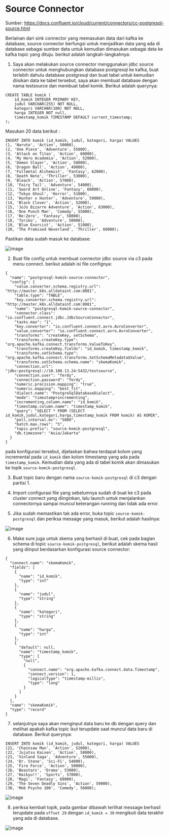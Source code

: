 # Source Connector

Sumber: https://docs.confluent.io/cloud/current/connectors/cc-postgresql-source.html

Berlainan dari sink connector yang memasukan data dari kafka ke database, source connector berfungsi untuk menjadikan data yang ada di database sebagai sumber data untuk kemudian dimasukan sebagai data ke kafka topic yang dituju. berikut adalah langkah-langkahnya:

1. Saya akan melakukan source connector menggunakan jdbc source connector untuk menghubungkan database postgresql ke kafka, buat terlebih dahulu database postgresql dan buat tabel untuk kemudian diisikan data ke tabel tersebut, saya akan membuat database dengan nama testsource dan membuat tabel komik. Berikut adalah querynya:

```
CREATE TABLE komik (
    id_komik INTEGER PRIMARY KEY,
    judul VARCHAR(255) NOT NULL,
    kategori VARCHAR(100) NOT NULL,
    harga INTEGER NOT null,
    timestamp_komik TIMESTAMP DEFAULT current_timestamp;
);
```

Masukan 20 data berikut :

```
INSERT INTO komik (id_komik, judul, kategori, harga) VALUES
(1, 'Naruto', 'Action', 50000),
(2, 'One Piece', 'Adventure', 55000),
(3, 'Attack on Titan', 'Action', 60000),
(4, 'My Hero Academia', 'Action', 52000),
(5, 'Demon Slayer', 'Action', 58000),
(6, 'Dragon Ball', 'Action', 49000),
(7, 'Fullmetal Alchemist', 'Fantasy', 62000),
(8, 'Death Note', 'Thriller', 53000),
(9, 'Bleach', 'Action', 57000),
(10, 'Fairy Tail', 'Adventure', 54000),
(11, 'Sword Art Online', 'Fantasy', 60000),
(12, 'Tokyo Ghoul', 'Horror', 51000),
(13, 'Hunter x Hunter', 'Adventure', 59000),
(14, 'Black Clover', 'Action', 52000),
(15, 'JoJo Bizarre Adventure', 'Action', 63000),
(16, 'One Punch Man', 'Comedy', 55000),
(17, 'Re:Zero', 'Fantasy', 58000),
(18, 'Toriko', 'Adventure', 50000),
(19, 'Blue Exorcist', 'Action', 51000),
(20, 'The Promised Neverland', 'Thriller', 60000);
```

Pastikan data sudah masuk ke database:

![image](https://github.com/ferdyansahalfariz/belajar-linux/assets/96871156/e59842b3-aa02-4e01-aa76-92764a719cf6)

2. Buat file config untuk membuat connector jdbc source via c3 pada menu connect. berikut adalah isi file confignya:

```
{
  "name": "postgresql-komik-source-connector",
  "config": {
    "value.converter.schema.registry.url": "http://master.k8s.alldataint.com:8081",
    "table.type": "TABLE",
    "key.converter.schema.registry.url": "http://master.k8s.alldataint.com:8081",
    "name": "postgresql-komik-source-connector",
    "connector.class": "io.confluent.connect.jdbc.JdbcSourceConnector",
    "tasks.max": "1",
    "key.converter": "io.confluent.connect.avro.AvroConverter",
    "value.converter": "io.confluent.connect.avro.AvroConverter",
    "transforms": "createKey, setSchema",
    "transforms.createKey.type": "org.apache.kafka.connect.transforms.ValueToKey",
    "transforms.createKey.fields": "id_komik, timestamp_komik",
    "transforms.setSchema.type": "org.apache.kafka.connect.transforms.SetSchemaMetadata$Value",
    "transforms.setSchema.schema.name": "skemaKomik",
    "connection.url": "jdbc:postgresql://10.100.13.24:5432/testsource",
    "connection.user": "ferdy",
    "connection.password": "ferdy",
    "numeric.precision.mapping": "true",
    "numeric.mapping": "best_fit",
    "dialect.name": "PostgreSqlDatabaseDialect",
    "mode": "timestamp+incrementing",
    "incrementing.column.name": "id_komik",
    "timestamp.column.name": "timestamp_komik",
    "query": "SELECT * FROM (SELECT id_komik,judul,kategori,harga,timestamp_komik FROM komik) AS KOMIK",
    "poll.interval.ms": "5000",
    "batch.max.rows": "5",
    "topic.prefix": "source-komik-postgresql",
    "db.timezone": "Asia/Jakarta"
  }
}
```

pada konfigurasi tersebut, dijelaskan bahwa terdapat kolom yang incremental pada ```id_komik``` dan kolom timestamp yang ada pada ```timestamp_komik```. Kemudian data yang ada di tabel komik akan dimasukan ke topik ```source-komik-postgresql```.

3. Buat topic baru dengan nama ```source-komik-postgresql``` di c3 dengan partisi 1.

4. Import configurasi file yang sebelumnya sudah di buat ke c3 pada cluster connect yang diinginkan, lalu launch untuk menjalankan connectornya sampai muncul keterangan running dan tidak ada error.

5. Jika sudah memastikan tak ada error, buka topic ```source-komik-postgresql``` dan periksa message yang masuk, berikut adalah hasilnya:

![image](https://github.com/ferdyansahalfariz/belajar-linux/assets/96871156/03c7f2a3-7be1-4a38-9779-0055554a5e75)

6. Make sure juga untuk skema yang berhasil di buat, cek pada bagian schema di topic ```source-komik-postgresql```, berikut adalah skema hasil yang diinput berdasarkan konfigurasi source connector:

```
{
  "connect.name": "skemaKomik",
  "fields": [
    {
      "name": "id_komik",
      "type": "int"
    },
    {
      "name": "judul",
      "type": "string"
    },
    {
      "name": "kategori",
      "type": "string"
    },
    {
      "name": "harga",
      "type": "int"
    },
    {
      "default": null,
      "name": "timestamp_komik",
      "type": [
        "null",
        {
          "connect.name": "org.apache.kafka.connect.data.Timestamp",
          "connect.version": 1,
          "logicalType": "timestamp-millis",
          "type": "long"
        }
      ]
    }
  ],
  "name": "skemaKomik",
  "type": "record"
}
```

7. selanjutnya saya akan menginput data baru ke db dengan query dan melihat apakah kafka topic ikut terupdate saat muncul data baru di database. Berikut querynya:

```
INSERT INTO komik (id_komik, judul, kategori, harga) VALUES
(21, 'Chainsaw Man', 'Action', 52000),
(22, 'Jujutsu Kaisen', 'Action', 58000),
(23, 'Vinland Saga', 'Adventure', 55000),
(24, 'Dr. Stone', 'Sci-Fi', 54000),
(25, 'Fire Force', 'Action', 50000),
(26, 'Beastars', 'Drama', 53000),
(27, 'Haikyu!!', 'Sports', 57000),
(28, 'Magi', 'Fantasy', 60000),
(29, 'The Seven Deadly Sins', 'Action', 59000),
(30, 'Mob Psycho 100', 'Comedy', 56000);
```

![image](https://github.com/ferdyansahalfariz/belajar-linux/assets/96871156/74fa133d-8edd-4fb8-998f-24103c4b3ae5)

8. periksa kembali topik, pada gambar dibawah terlihat message berhasil terupdate pada ```offset 29``` dengan ```id_komik = 30``` mengikuti data terakhir yang ada di database.

![image](https://github.com/ferdyansahalfariz/belajar-linux/assets/96871156/6fa009a8-c238-4a85-84ae-774cda58005c)
